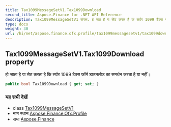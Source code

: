 ```yaml
---
title: Tax1099MessageSetV1.Tax1099Download
second_title: Aspose.Finance for .NET API Reference
description: Tax1099MessageSetV1 संपत्त. ह जत है य सेट करत है क सर्वर 1099 टैक्स फर्म डउनलड क समर्थन करत है य नहं
type: docs
weight: 30
url: /hi/net/aspose.finance.ofx.profile/tax1099messagesetv1/tax1099download/
---
```

## Tax1099MessageSetV1.Tax1099Download property

हो जाता है या सेट करता है कि सर्वर 1099 टैक्स फॉर्म डाउनलोड का समर्थन करता है या नहीं।

```csharp
public bool Tax1099Download { get; set; }
```

### यह सभी देखें

* class [Tax1099MessageSetV1](../)
* नाम स्थान [Aspose.Finance.Ofx.Profile](../../tax1099messagesetv1/)
* सभा [Aspose.Finance](../../../)


